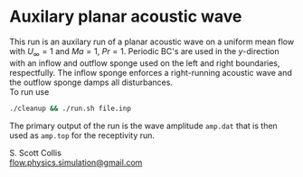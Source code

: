 # Auxilary planar acoustic wave
 
This run is an auxilary run of a planar acoustic wave on a uniform mean
flow with $U_\infty = 1$ and $Ma = 1$, $Pr = 1$.  Periodic BC's are used
in the $y$-direction with an inflow and outflow sponge used on the left
and right boundaries, respectfully.   The inflow sponge enforces a 
right-running acoustic wave and the outflow sponge damps all disturbances.  
To run use
```bash
./cleanup && ./run.sh file.inp
```
The primary output of the run is the wave amplitude `amp.dat` that is then
used as `amp.top` for the receptivity run.

S. Scott Collis\
flow.physics.simulation@gmail.com
